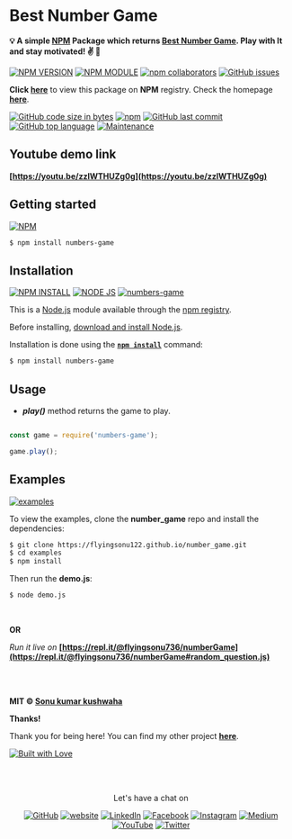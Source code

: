 # Best Number Game 

**💡 A simple [NPM](https://www.npmjs.com/package/numbers-game) Package which returns  [Best Number Game](https://github.com/flyingsonu122/number_game). Play with It and stay motivated! ✌️ 🌸**

[![NPM VERSION](https://img.shields.io/npm/v/numbers-game.svg?style=flat&logo=npm)](https://www.npmjs.com/package/numbers-game)  [![NPM MODULE](https://img.shields.io/badge/numbers-game-orange.svg?style=flat&logo=node.js)](https://github.com/flyingsonu122/number_game) [![npm collaborators](https://img.shields.io/npm/collaborators/numbers-game.svg?logo=npm)](https://www.npmjs.com/package/numbers-game)  [![GitHub issues](https://img.shields.io/github/issues/flyingsonu122/number_game.svg?logo=github)](https://github.com/flyingsonu122/number_game/issues)


**Click [here](https://www.npmjs.com/package/numbers-game)** to view this package on **NPM** registry. Check the homepage **[here](https://flyingsonu122.github.io/number_game/)**.

[![GitHub code size in bytes](https://img.shields.io/github/languages/code-size/flyingsonu122/number_game.svg?logo=github&style=social)](https://www.npmjs.com/package/numbers-game) [![npm](https://img.shields.io/npm/dy/numbers-game.svg?logo=npm&style=social)](https://www.npmjs.com/package/numbers-game) [![GitHub last commit](https://img.shields.io/github/last-commit/flyingsonu122/number_game.svg?logo=git&style=social)](https://github.com/flyingsonu122/number_game) [![GitHub top language](https://img.shields.io/github/languages/top/flyingsonu122/number_game.svg?logo=javascript&logoColor=yellow&style=social)](https://github.com/flyingsonu122/number_game) [![Maintenance](https://img.shields.io/maintenance/yes/2021.svg?logo=npm&style=social)](https://github.com/flyingsonu122/number_game)


## Youtube demo link

**[https://youtu.be/zzlWTHUZg0g](https://youtu.be/zzlWTHUZg0g)**


## Getting started

[![NPM](https://nodei.co/npm/numbers-game.png?compact=true)](https://www.npmjs.com/package/numbers-game)

```bash
$ npm install numbers-game
```

## Installation

[![NPM INSTALL](https://img.shields.io/badge/npm-install-blue.svg?style=flat&logo=npm)](https://docs.npmjs.com/getting-started/installing-npm-packages-locally) [![NODE JS](https://img.shields.io/badge/Node-JS-teal.svg?style=flat&logo=node.js)](https://nodejs.org/en/) [![numbers-game](https://img.shields.io/badge/npm-numbers--game-red.svg?style=flat&logo=npm)](https://www.npmjs.com/package/numbers-game)


This is a [Node.js](https://nodejs.org/en/) module available through the
[npm registry](https://www.npmjs.com/).

Before installing, [download and install Node.js](https://nodejs.org/en/download/).

Installation is done using the
**[`npm install`](https://docs.npmjs.com/getting-started/installing-npm-packages-locally)** command:

```bash
$ npm install numbers-game
```

## Usage


- ***play()*** method returns the game to play.


```js

const game = require('numbers-game');

game.play();


```

## Examples

[![examples](https://forthebadge.com/images/badges/check-it-out.svg)](https://flyingsonu122.github.io/number_game/)

To view the examples, clone the **number_game** repo and install the dependencies:

```bash
$ git clone https://flyingsonu122.github.io/number_game.git
$ cd examples
$ npm install
```

Then run the **demo.js**:

```bash
$ node demo.js
```

<br>

**OR**

*Run it live on* **[https://repl.it/@flyingsonu736/numberGame](https://repl.it/@flyingsonu736/numberGame#random_question.js)**




<br><br>

**MIT &copy; [Sonu kumar kushwaha](https://github.com/flyingsonu122)**

**Thanks!**

Thank you for being here! You can find my other project **[here](https://github.com/flyingsonu122?tab=repositories)**.

[![Built with Love](https://forthebadge.com/images/badges/built-with-love.svg)](https://linktr.ee/flyingsonu) 

<br><br>
<p align="center"> Let's have a chat on </p> 
<p align="center">
	<a href="https://github.com/flyingsonu122"><img src="https://img.shields.io/github/followers/flyingsonu122.svg?label=GitHub&style=social" alt="GitHub"></a>
	<a href="http://bit.ly/2YqcMNO"><img src="https://img.shields.io/badge/Website-blueviolet?style=flat&logo=google-chrome&logoColor=white&color=Black" alt="website"></a>
	<a href="https://www.linkedin.com/in/sonukumarkushwaha/"><img src="https://img.shields.io/badge/LinkedIn--_.svg?style=social&logo=linkedin" alt="LinkedIn"></a>
	<a href="https://www.facebook.com/sonukumarkushwaha736"><img src="https://img.shields.io/badge/Facebook--_.svg?style=social&logo=facebook" alt="Facebook"></a>
	<a href="https://www.instagram.com/flyingsonu736/"><img src="https://img.shields.io/badge/Instagram--_.svg?style=social&logo=instagram" alt="Instagram"></a>
	<a href="https://medium.com/@sonukumarkushwaha"><img src="https://img.shields.io/badge/Medium--_.svg?style=social&logo=medium" alt="Medium"></a>
	<a href="https://www.youtube.com/channel/UCugIYeIc-HzCp-SZxRwuQbA"><img src="https://img.shields.io/badge/YouTube--_.svg?style=social&logo=YouTube" alt="YouTube"></a>
	<a href="https://twitter.com/sonukumarkush12"><img src="https://img.shields.io/twitter/follow/sonukumarkush12?label=Follow&style=social" alt="Twitter"></a>
	
	
</p>
